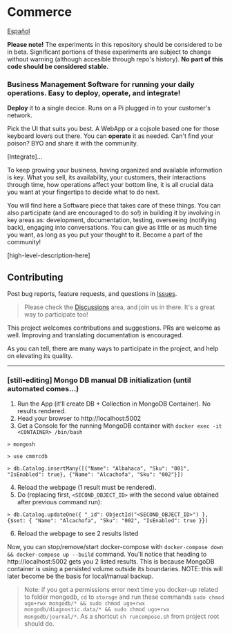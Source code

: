 # Commerce

[Español](README.es.md)

**Please note!** The experiments in this repository should be considered to be in beta. Significant portions of these experiments are subject to change without warning (although accesible through repo's history). **No part of this code should be considered stable.**

### Business Management Software for running your daily operations. Easy to deploy, operate, and integrate!

**Deploy** it to a single decice. Runs on a Pi plugged in to your customer's network.

Pick the UI that suits you best. A WebApp or a cojsole based one for those keyboard lovers out there. You can **operate** it as needed. Can't find your poison? BYO and share it with the community.

[Integrate]...

To keep growing your business, having organized and available information is key. What you sell, its availability, your customers, their interactions through time, how operations affect your bottom line, it is all crucial data you want at your fingertips to decide what to do next. 

You will find here a Software piece that takes care of these things. You can also participate (and are encouraged to do so!) in building it by involving in key areas as: development, documentation, testing, overseeing (notifying back), engaging into conversations. You can give as little or as much time you want, as long as you put your thought to it. Become a part of the community!

[high-level-description-here]

## Contributing

Post bug reports, feature requests, and questions in [Issues](https://github.com/luisgizirian/commerce/issues).

> Please check the [Discussions](https://github.com/luisgizirian/commerce/discussions) area, and join us in there. It's a great way to participate too!

This project welcomes contributions and suggestions. PRs are welcome as well. Improving and translating documentation is encouraged.

As you can tell, there  are many ways to participate in the project, and help on elevating its quality.


---
### [still-editing] Mongo DB manual DB initialization (until automated comes...)

1. Run the App (it'll create DB + Collection in MongoDB Container). No results rendered.
2. Head your browser to http://localhost:5002
2. Get a Console for the running MongoDB container  with `docker exec -it <CONTAINER> /bin/bash`

```
> mongosh

> use cmmrcdb

> db.Catalog.insertMany([{"Name": "Albahaca", "Sku": "001", "IsEnabled": true}, {"Name": "Alcachofa", "Sku": "002"}])
```
4. Reload the webpage (1 result must be rendered).
5. Do (replacing first, `<SECOND_OBJECT_ID>` with the second value obtained after previous command run):
```
> db.Catalog.updateOne({ "_id": ObjectId("<SECOND_OBJECT_ID>") }, {$set: { "Name": "Alcachofa", "Sku": "002", "IsEnabled": true }})
```
6. Reload the webpage to see 2 results listed

Now, you can stop/remove/start docker-compose with `docker-compose down && docker-compose up --build` command. You'll notice that heading to http://localhost:5002 gets you 2 listed results. This is because MongoDB container is using a persisted volume outside its boundaries. NOTE: this will later become be the basis for local/manual backup.

> Note: if you get a permissions error next time you docker-up related to folder mongodb, `cd` to `storage` and run these commands `sudo chmod ugo+rwx mongodb/* && sudo chmod ugo+rwx mongodb/diagnostic.data/* && sudo chmod ugo+rwx mongodb/journal/*`. As a shortcut `sh runcompose.sh` from project root should do.

